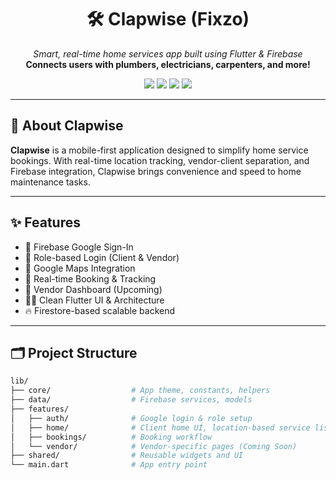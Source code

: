 <h1 align="center">🛠️ Clapwise (Fixzo)</h1>
<p align="center">
  <i>Smart, real-time home services app built using Flutter & Firebase</i><br/>
  <b>Connects users with plumbers, electricians, carpenters, and more!</b>
</p>

<p align="center">
  <img src="https://img.shields.io/badge/Flutter-v3.22-blue?logo=flutter" />
  <img src="https://img.shields.io/badge/Firebase-Backend-yellow?logo=firebase" />
  <img src="https://img.shields.io/badge/Platform-Android-blue?logo=android" />
  <img src="https://img.shields.io/badge/License-MIT-green.svg" />
</p>

---

## 📱 About Clapwise

**Clapwise** is a mobile-first application designed to simplify home service bookings. With real-time location tracking, vendor-client separation, and Firebase integration, Clapwise brings convenience and speed to home maintenance tasks.

---

## ✨ Features

- 🔐 Firebase Google Sign-In
- 👥 Role-based Login (Client & Vendor)
- 📍 Google Maps Integration
- 📅 Real-time Booking & Tracking
- 🧰 Vendor Dashboard (Upcoming)
- 🧑‍💻 Clean Flutter UI & Architecture
- 🔥 Firestore-based scalable backend

---

## 🗂️ Project Structure

```bash
lib/
├── core/                  # App theme, constants, helpers
├── data/                  # Firebase services, models
├── features/
│   ├── auth/              # Google login & role setup
│   ├── home/              # Client home UI, location-based service listing
│   ├── bookings/          # Booking workflow
│   └── vendor/            # Vendor-specific pages (Coming Soon)
├── shared/                # Reusable widgets and UI
└── main.dart              # App entry point
